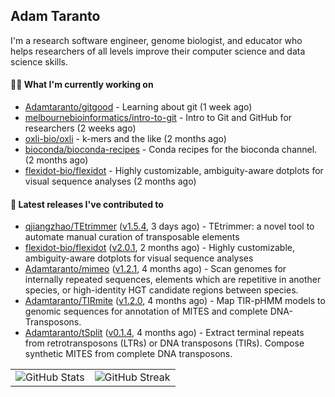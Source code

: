 ## Adam Taranto

I'm a research software engineer, genome biologist, and educator who helps researchers of all levels
improve their computer science and data science skills.

#### 👩‍💻 What I'm currently working on

- [Adamtaranto/gitgood](https://github.com/Adamtaranto/gitgood) - Learning about git (1 week ago)
- [melbournebioinformatics/intro-to-git](https://github.com/melbournebioinformatics/intro-to-git) - Intro to Git and GitHub for researchers (2 weeks ago)
- [oxli-bio/oxli](https://github.com/oxli-bio/oxli) - k-mers and the like (2 months ago)
- [bioconda/bioconda-recipes](https://github.com/bioconda/bioconda-recipes) - Conda recipes for the bioconda channel. (2 months ago)
- [flexidot-bio/flexidot](https://github.com/flexidot-bio/flexidot) - Highly customizable, ambiguity-aware dotplots for visual sequence analyses (2 months ago)

#### 🔭 Latest releases I've contributed to

- [qjiangzhao/TEtrimmer](https://github.com/qjiangzhao/TEtrimmer) ([v1.5.4](https://github.com/qjiangzhao/TEtrimmer/releases/tag/v1.5.4), 3 days ago) - TEtrimmer: a novel tool to automate manual curation of transposable elements 
- [flexidot-bio/flexidot](https://github.com/flexidot-bio/flexidot) ([v2.0.1](https://github.com/flexidot-bio/flexidot/releases/tag/v2.0.1), 2 months ago) - Highly customizable, ambiguity-aware dotplots for visual sequence analyses
- [Adamtaranto/mimeo](https://github.com/Adamtaranto/mimeo) ([v1.2.1](https://github.com/Adamtaranto/mimeo/releases/tag/v1.2.1), 4 months ago) - Scan genomes for internally repeated sequences, elements which are repetitive in another species, or high-identity HGT candidate regions between species.
- [Adamtaranto/TIRmite](https://github.com/Adamtaranto/TIRmite) ([v1.2.0](https://github.com/Adamtaranto/TIRmite/releases/tag/v1.2.0), 4 months ago) - Map TIR-pHMM models to genomic sequences for annotation of MITES and complete DNA-Transposons.
- [Adamtaranto/tSplit](https://github.com/Adamtaranto/tSplit) ([v0.1.4](https://github.com/Adamtaranto/tSplit/releases/tag/v0.1.4), 4 months ago) - Extract terminal repeats from retrotransposons (LTRs) or DNA transposons (TIRs). Compose synthetic MITES from complete DNA transposons.

<table>
  <tr style="border: none">
    <td valign="top" style="border: none">
      <img src="https://github-readme-stats.vercel.app/api?username=adamtaranto&rank_icon=percentile&show_icons=true&theme=transparent" alt="GitHub Stats" />
    </td>
    <td valign="top" style="border: none">
      <img src="https://github-readme-streak-stats.herokuapp.com?user=adamtaranto&mode=weekly&theme=transparent" alt="GitHub Streak" />
    </td>
  </tr>
</table>